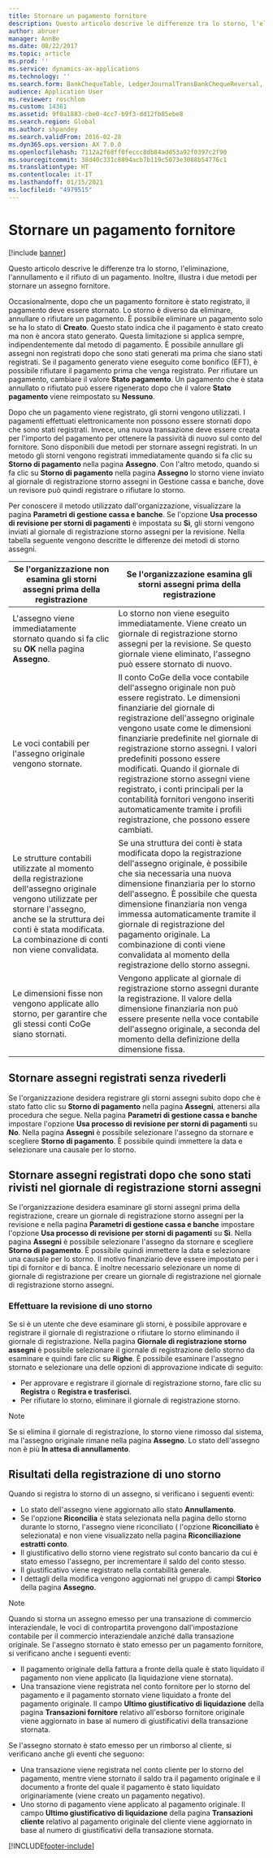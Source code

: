 ```yaml
---
title: Stornare un pagamento fornitore
description: Questo articolo descrive le differenze tra lo storno, l'eliminazione, l'annullamento e il rifiuto di un pagamento. Inoltre, illustra i due metodi per stornare un assegno fornitore.
author: abruer
manager: AnnBe
ms.date: 08/22/2017
ms.topic: article
ms.prod: ''
ms.service: dynamics-ax-applications
ms.technology: ''
ms.search.form: BankChequeTable, LedgerJournalTransBankChequeReversal, LedgerJournalTransVendPaym
audience: Application User
ms.reviewer: roschlom
ms.custom: 14361
ms.assetid: 9f0a1883-cbe0-4cc7-b9f3-dd12fb85ebe8
ms.search.region: Global
ms.author: shpandey
ms.search.validFrom: 2016-02-28
ms.dyn365.ops.version: AX 7.0.0
ms.openlocfilehash: 7112a2f68ff0feccc8db84add53a92f0397c2f90
ms.sourcegitcommit: 38d40c331c8894acb7b119c5073e3088b54776c1
ms.translationtype: HT
ms.contentlocale: it-IT
ms.lasthandoff: 01/15/2021
ms.locfileid: "4979515"
---
```

# <a name="reverse-a-vendor-payment"></a>Stornare un pagamento fornitore

[!include [banner](../includes/banner.md)]

Questo articolo descrive le differenze tra lo storno, l'eliminazione, l'annullamento e il rifiuto di un pagamento. Inoltre, illustra i due metodi per stornare un assegno fornitore. 

Occasionalmente, dopo che un pagamento fornitore è stato registrato, il pagamento deve essere stornato. Lo storno è diverso da eliminare, annullare o rifiutare un pagamento. È possibile eliminare un pagamento solo se ha lo stato di **Creato**. Questo stato indica che il pagamento è stato creato ma non è ancora stato generato. Questa limitazione si applica sempre, indipendentemente dal metodo di pagamento. È possibile annullare gli assegni non registrati dopo che sono stati generati ma prima che siano stati registrati. Se il pagamento generato viene eseguito come bonifico (EFT), è possibile rifiutare il pagamento prima che venga registrato. Per rifiutare un pagamento, cambiare il valore **Stato pagamento**. Un pagamento che è stata annullato o rifiutato può essere rigenerato dopo che il valore **Stato pagamento** viene reimpostato su **Nessuno**. 

Dopo che un pagamento viene registrato, gli storni vengono utilizzati. I pagamenti effettuati elettronicamente non possono essere stornati dopo che sono stati registrati. Invece, una nuova transazione deve essere creata per l'importo del pagamento per ottenere la passività di nuovo sul conto del fornitore. Sono disponibili due metodi per stornare assegni registrati. In un metodo gli storni vengono registrati immediatamente quando si fa clic su **Storno di pagamento** nella pagina **Assegno**. Con l'altro metodo, quando si fa clic su **Storno di pagamento** nella pagina **Assegno** lo storno viene inviato al giornale di registrazione storno assegni in Gestione cassa e banche, dove un revisore può quindi registrare o rifiutare lo storno. 

Per conoscere il metodo utilizzato dall'organizzazione, visualizzare la pagina **Parametri di gestione cassa e banche**. Se l'opzione **Usa processo di revisione per storni di pagamenti** è impostata su **Sì**, gli storni vengono inviati al giornale di registrazione storno assegni per la revisione. Nella tabella seguente vengono descritte le differenze dei metodi di storno assegni.

| Se l'organizzazione non esamina gli storni assegni prima della registrazione                                                                                                                                  | Se l'organizzazione esamina gli storni assegni prima della registrazione                                                                                                                                                                                                                                                                                                                                                                     |
|-----------------------------------------------------------------------------------------------------------------------------------------------------------------------------------------------------|---------------------------------------------------------------------------------------------------------------------------------------------------------------------------------------------------------------------------------------------------------------------------------------------------------------------------------------------------------------------------------------------------------------------------------|
| L'assegno viene immediatamente stornato quando si fa clic su **OK** nella pagina **Assegno**.                                                                                                                      | Lo storno non viene eseguito immediatamente. Viene creato un giornale di registrazione storno assegni per la revisione. Se questo giornale viene eliminato, l'assegno può essere stornato di nuovo.                                                                                                                                                                                                                                                                |
| Le voci contabili per l'assegno originale vengono stornate.                                                                                                                                         | Il conto CoGe della voce contabile dell'assegno originale non può essere registrato. Le dimensioni finanziarie del giornale di registrazione dell'assegno originale vengono usate come le dimensioni finanziarie predefinite nel giornale di registrazione storno assegni. I valori predefiniti possono essere modificati. Quando il giornale di registrazione storno assegni viene registrato, i conti principali per la contabilità fornitori vengono inseriti automaticamente tramite i profili registrazione, che possono essere cambiati. |
| Le strutture contabili utilizzate al momento della registrazione dell'assegno originale vengono utilizzate per stornare l'assegno, anche se la struttura dei conti è stata modificata. La combinazione di conti non viene convalidata. | Se una struttura dei conti è stata modificata dopo la registrazione dell'assegno originale, è possibile che sia necessaria una nuova dimensione finanziaria per lo storno dell'assegno. È possibile che questa dimensione finanziaria non venga immessa automaticamente tramite il giornale di registrazione del pagamento originale. La combinazione di conti viene convalidata al momento della registrazione dello storno assegni.                                                                                                        |
| Le dimensioni fisse non vengono applicate allo storno, per garantire che gli stessi conti CoGe siano stornati.                                                                                      | Vengono applicate al giornale di registrazione storno assegni durante la registrazione. Il valore della dimensione finanziaria non può essere presente nella voce contabile dell'assegno originale, a seconda del momento della definizione della dimensione fissa.                                                                                                                                                                                                     |

## <a name="reverse-posted-checks-without-reviewing-them"></a>Stornare assegni registrati senza rivederli
Se l'organizzazione desidera registrare gli storni assegni subito dopo che è stato fatto clic su **Storno di pagamento** nella pagina **Assegni**, attenersi alla procedura che segue. Nella pagina **Parametri di gestione cassa e banche** impostare l'opzione **Usa processo di revisione per storni di pagamenti** su **No**. Nella pagina **Assegni** è possibile selezionare l'assegno da stornare e scegliere **Storno di pagamento**. È possibile quindi immettere la data e selezionare una causale per lo storno.

## <a name="reverse-posted-checks-after-they-are-reviewed-in-the-check-reversal-journal"></a>Stornare assegni registrati dopo che sono stati rivisti nel giornale di registrazione storni assegni
Se l'organizzazione desidera esaminare gli storni assegni prima della registrazione, creare un giornale di registrazione storno assegni per la revisione e nella pagina **Parametri di gestione cassa e banche** impostare l'opzione **Usa processo di revisione per storni di pagamenti** su **Sì**. Nella pagina **Assegni** è possibile selezionare l'assegno da stornare e scegliere **Storno di pagamento**. È possibile quindi immettere la data e selezionare una causale per lo storno. Il motivo finanziario deve essere impostato per i tipi di fornitor e di banca. È inoltre necessario selezionare un nome di giornale di registrazione per creare un giornale di registrazione nel giornale di registrazione storno assegni.

### <a name="review-a-reversal"></a>Effettuare la revisione di uno storno

Se si è un utente che deve esaminare gli storni, è possibile approvare e registrare il giornale di registrazione o rifiutare lo storno eliminando il giornale di registrazione. Nella pagina **Giornale di registrazione storno assegni** è possibile selezionare il giornale di registrazione dello storno da esaminare e quindi fare clic su **Righe**. È possibile esaminare l'assegno stornato e selezionare una delle opzioni di approvazione indicate di seguito:

-   Per approvare e registrare il giornale di registrazione storno, fare clic su **Registra** o **Registra e trasferisci**.
-   Per rifiutare lo storno, eliminare il giornale di registrazione storno.

> [!NOTE]
> Se si elimina il giornale di registrazione, lo storno viene rimosso dal sistema, ma l'assegno originale rimane nella pagina **Assegno**. Lo stato dell'assegno non è più **In attesa di annullamento**.

## <a name="results-of-posting-a-reversal"></a>Risultati della registrazione di uno storno
Quando si registra lo storno di un assegno, si verificano i seguenti eventi:

-   Lo stato dell'assegno viene aggiornato allo stato **Annullamento**.
-   Se l'opzione **Riconcilia** è stata selezionata nella pagina dello storno durante lo storno, l'assegno viene riconciliato ( l'opzione **Riconciliato** è selezionata) e non viene visualizzato nella pagina **Riconciliazione estratti conto**.
-   Il giustificativo dello storno viene registrato sul conto bancario da cui è stato emesso l'assegno, per incrementare il saldo del conto stesso.
-   Il giustificativo viene registrato nella contabilità generale.
-   I dettagli della modifica vengono aggiornati nel gruppo di campi **Storico** della pagina **Assegno**.

> [!NOTE] 
> Quando si storna un assegno emesso per una transazione di commercio interaziendale, le voci di contropartita provengono dall'impostazione contabile per il commercio interaziendale anziché dalla transazione originale. Se l'assegno stornato è stato emesso per un pagamento fornitore, si verificano anche i seguenti eventi:

-   Il pagamento originale della fattura a fronte della quale è stato liquidato il pagamento non viene applicato (la liquidazione viene stornata).
-   Una transazione viene registrata nel conto fornitore per lo storno del pagamento e il pagamento stornato viene liquidato a fronte del pagamento originale. Il campo **Ultimo giustificativo di liquidazione** della pagina **Transazioni fornitore** relativo all'esborso fornitore originale viene aggiornato in base al numero di giustificativi della transazione stornata.

Se l'assegno stornato è stato emesso per un rimborso al cliente, si verificano anche gli eventi che seguono:

-   Una transazione viene registrata nel conto cliente per lo storno del pagamento, mentre viene stornato il saldo tra il pagamento originale e il documento a fronte del quale il pagamento è stato liquidato originariamente (viene creato un pagamento negativo).
-   Uno storno di pagamento viene applicato al pagamento originale. Il campo **Ultimo giustificativo di liquidazione** della pagina **Transazioni cliente** relativo al pagamento originale del cliente viene aggiornato in base al numero di giustificativi della transazione stornata.






[!INCLUDE[footer-include](../../includes/footer-banner.md)]
